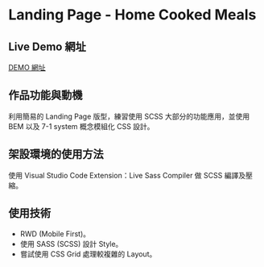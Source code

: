 # Landing Page - Home Cooked Meals

## Live Demo 網址

[DEMO 網址](https://cyhsu1989.github.io/LandingPage-HomecookedMeals/)



## 作品功能與動機

利用簡易的 Landing Page 版型，練習使用 SCSS 大部分的功能應用，並使用 BEM 以及 7-1 system 概念模組化 CSS 設計。


## 架設環境的使用方法

使用 Visual Studio Code Extension：Live Sass Compiler 做 SCSS 編譯及壓縮。

## 使用技術

* RWD (Mobile First)。
* 使用 SASS (SCSS) 設計 Style。
* 嘗試使用 CSS Grid 處理較複雜的 Layout。